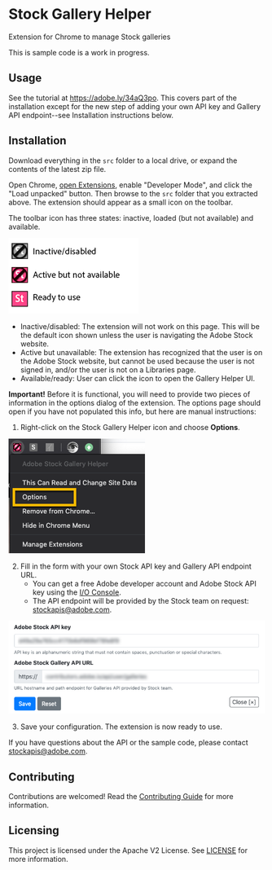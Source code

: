 # Stock Gallery Helper
Extension for Chrome to manage Stock galleries

This is sample code is a work in progress. 

## Usage

See the tutorial at https://adobe.ly/34aQ3po. This covers part of the installation except for the new step of adding your own API key and Gallery API endpoint--see Installation instructions below.

## Installation

Download everything in the `src` folder to a local drive, or expand the contents of the latest zip file.

Open Chrome, [open Extensions](chrome://extensions/), enable "Developer Mode", and click the "Load unpacked" button. Then browse to the `src` folder that you extracted above. The extension should appear as a small icon on the toolbar.

The toolbar icon has three states: inactive, loaded (but not available) and available.

![Gallery Helper icons](images/icon-state-docs.png)
- Inactive/disabled: The extension will not work on this page. This will be the default icon shown unless the user is navigating the Adobe Stock website.
- Active but unavailable: The extension has recognized that the user is on the Adobe Stock website, but cannot be used because the user is not signed in, and/or the user is not on a Libraries page.
- Available/ready: User can click the icon to open the Gallery Helper UI.

**Important!** Before it is functional, you will need to provide two pieces of information in the options dialog of the extension. The options page should open if you have not populated this info, but here are manual instructions:

1. Right-click on the Stock Gallery Helper icon and choose **Options**.

![Right click and choose options](images/helper_options1.png)

2. Fill in the form with your own Stock API key and Gallery API endpoint URL. 
   - You can get a free Adobe developer account and Adobe Stock API key using the [I/O Console](https://console.adobe.io/).
   - The API endpoint will be provided by the Stock team on request: [stockapis@adobe.com](mailto:stockapis@adobe.com?subject=%5BAdobe%20I%2FO%5D%20Galleries%20API).
  
![Gallery Helper options dialog](images/helper_options2.png)

3. Save your configuration. The extension is now ready to use. 

If you have questions about the API or the sample code, please contact [stockapis@adobe.com](mailto:stockapis@adobe.com?subject=%5BAdobe%20I%2FO%5D%20Galleries%20API).

## Contributing

Contributions are welcomed! Read the [Contributing Guide](https://github.com/adobe/stock-api-samples/blob/master/CONTRIBUTING.md) for more information.

## Licensing

This project is licensed under the Apache V2 License. See [LICENSE](https://github.com/adobe/stock-api-samples/blob/master/LICENSE) for more information.
